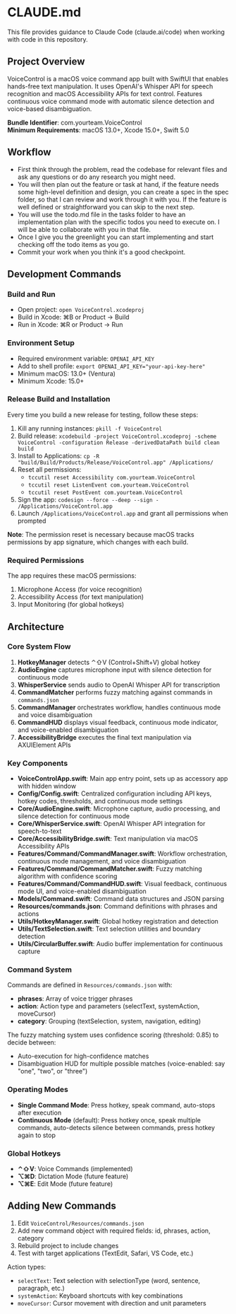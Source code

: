 # CLAUDE.md

This file provides guidance to Claude Code (claude.ai/code) when working with code in this repository.

## Project Overview

VoiceControl is a macOS voice command app built with SwiftUI that enables hands-free text manipulation. It uses OpenAI's Whisper API for speech recognition and macOS Accessibility APIs for text control. Features continuous voice command mode with automatic silence detection and voice-based disambiguation.

**Bundle Identifier**: com.yourteam.VoiceControl  
**Minimum Requirements**: macOS 13.0+, Xcode 15.0+, Swift 5.0

## Workflow
- First think through the problem, read the codebase for relevant files and ask any questions or do any research you might need.
- You will then plan out the feature or task at hand, if the feature needs some high-level definition and design, you can create a spec in the spec folder, so that I can review and work through it with you. If the feature is well defined or straightforward you can skip to the next step.
- You will use the todo.md file in the tasks folder to have an implementation plan with the specific todos you need to execute on. I will be able to collaborate with you in that file. 
- Once I give you the greenlight you can start implementing and start checking off the todo items as you go. 
- Commit your work when you think it's a good checkpoint. 

## Development Commands

### Build and Run
- Open project: `open VoiceControl.xcodeproj`
- Build in Xcode: ⌘B or Product → Build
- Run in Xcode: ⌘R or Product → Run

### Environment Setup
- Required environment variable: `OPENAI_API_KEY`
- Add to shell profile: `export OPENAI_API_KEY="your-api-key-here"`
- Minimum macOS: 13.0+ (Ventura)
- Minimum Xcode: 15.0+

### Release Build and Installation
Every time you build a new release for testing, follow these steps:

1. Kill any running instances: `pkill -f VoiceControl`
2. Build release: `xcodebuild -project VoiceControl.xcodeproj -scheme VoiceControl -configuration Release -derivedDataPath build clean build`
3. Install to Applications: `cp -R "build/Build/Products/Release/VoiceControl.app" /Applications/`
4. Reset all permissions:
   - `tccutil reset Accessibility com.yourteam.VoiceControl`
   - `tccutil reset ListenEvent com.yourteam.VoiceControl`
   - `tccutil reset PostEvent com.yourteam.VoiceControl`
5. Sign the app: `codesign --force --deep --sign - /Applications/VoiceControl.app`
6. Launch `/Applications/VoiceControl.app` and grant all permissions when prompted

**Note**: The permission reset is necessary because macOS tracks permissions by app signature, which changes with each build.

### Required Permissions
The app requires these macOS permissions:
1. Microphone Access (for voice recognition)
2. Accessibility Access (for text manipulation)
3. Input Monitoring (for global hotkeys)

## Architecture

### Core System Flow
1. **HotkeyManager** detects ⌃⇧V (Control+Shift+V) global hotkey
2. **AudioEngine** captures microphone input with silence detection for continuous mode
3. **WhisperService** sends audio to OpenAI Whisper API for transcription
4. **CommandMatcher** performs fuzzy matching against commands in `commands.json`
5. **CommandManager** orchestrates workflow, handles continuous mode and voice disambiguation
6. **CommandHUD** displays visual feedback, continuous mode indicator, and voice-enabled disambiguation
7. **AccessibilityBridge** executes the final text manipulation via AXUIElement APIs

### Key Components

- **VoiceControlApp.swift**: Main app entry point, sets up as accessory app with hidden window
- **Config/Config.swift**: Centralized configuration including API keys, hotkey codes, thresholds, and continuous mode settings
- **Core/AudioEngine.swift**: Microphone capture, audio processing, and silence detection for continuous mode
- **Core/WhisperService.swift**: OpenAI Whisper API integration for speech-to-text
- **Core/AccessibilityBridge.swift**: Text manipulation via macOS Accessibility APIs
- **Features/Command/CommandManager.swift**: Workflow orchestration, continuous mode management, and voice disambiguation
- **Features/Command/CommandMatcher.swift**: Fuzzy matching algorithm with confidence scoring
- **Features/Command/CommandHUD.swift**: Visual feedback, continuous mode UI, and voice-enabled disambiguation
- **Models/Command.swift**: Command data structures and JSON parsing
- **Resources/commands.json**: Command definitions with phrases and actions
- **Utils/HotkeyManager.swift**: Global hotkey registration and detection
- **Utils/TextSelection.swift**: Text selection utilities and boundary detection
- **Utils/CircularBuffer.swift**: Audio buffer implementation for continuous capture

### Command System

Commands are defined in `Resources/commands.json` with:
- **phrases**: Array of voice trigger phrases
- **action**: Action type and parameters (selectText, systemAction, moveCursor)
- **category**: Grouping (textSelection, system, navigation, editing)

The fuzzy matching system uses confidence scoring (threshold: 0.85) to decide between:
- Auto-execution for high-confidence matches
- Disambiguation HUD for multiple possible matches (voice-enabled: say "one", "two", or "three")

### Operating Modes
- **Single Command Mode**: Press hotkey, speak command, auto-stops after execution
- **Continuous Mode** (default): Press hotkey once, speak multiple commands, auto-detects silence between commands, press hotkey again to stop

### Global Hotkeys
- **⌃⇧V**: Voice Commands (implemented)
- **⌥⌘D**: Dictation Mode (future feature)
- **⌥⌘E**: Edit Mode (future feature)

## Adding New Commands

1. Edit `VoiceControl/Resources/commands.json`
2. Add new command object with required fields: id, phrases, action, category
3. Rebuild project to include changes
4. Test with target applications (TextEdit, Safari, VS Code, etc.)

Action types:
- `selectText`: Text selection with selectionType (word, sentence, paragraph, etc.)
- `systemAction`: Keyboard shortcuts with key combinations
- `moveCursor`: Cursor movement with direction and unit parameters
